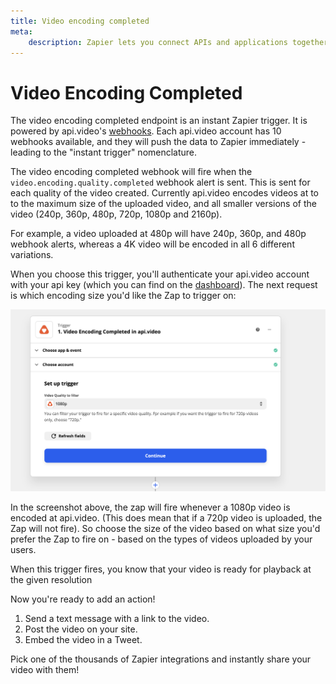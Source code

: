 ```yaml
---
title: Video encoding completed
meta:
    description: Zapier lets you connect APIs and applications together without coding. The video encoding completed webhook will fire when the video.encoding.quality.completed webhook alert is sent.
---
```


# Video Encoding Completed

The video encoding completed endpoint is an instant Zapier trigger. It is powered by api.video's [webhooks](/reference/api/Webhooks#list-all-webhooks). Each api.video account has 10 webhooks available, and they will push the data to Zapier immediately - leading to the "instant trigger" nomenclature.

The video encoding completed webhook will fire when the `video.encoding.quality.completed` webhook alert is sent. This is sent for each quality of the video created. Currently api.video encodes videos at to to the maximum size of the uploaded video, and all smaller versions of the video (240p, 360p, 480p, 720p, 1080p and 2160p).

For example, a video uploaded at 480p will have 240p, 360p, and 480p webhook alerts, whereas a 4K video will be encoded in all 6 different variations.

When you choose this trigger, you'll authenticate your api.video account with your api key (which you can find on the [dashboard](https://my.api.video)). The next request is which encoding size you'd like the Zap to trigger on:

![Setting up a Video Encoding Completed trigger using the api.video Zapier plugin](/_assets/Zapier_3.png)

In the screenshot above, the zap will fire whenever a 1080p video is encoded at api.video. (This does mean that if a 720p video is uploaded, the Zap will not fire). So choose the size of the video based on what size you'd prefer the Zap to fire on - based on the types of videos uploaded by your users.

When this trigger fires, you know that your video is ready for playback at the given resolution

Now you're ready to add an action!

1. Send a text message with a link to the video.
2. Post the video on your site.
3. Embed the video in a Tweet.

Pick one of the thousands of Zapier integrations and instantly share your video with them!
